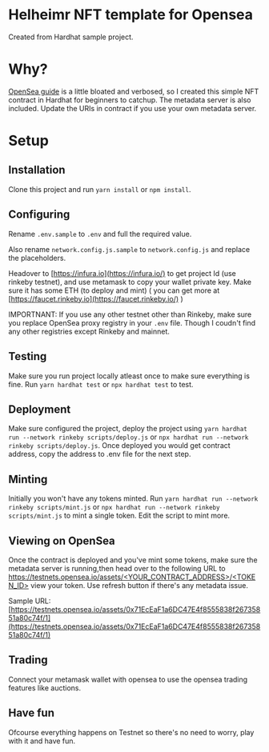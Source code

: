 # Helheimr NFT template for Opensea
Created from Hardhat sample project.

# Why?
[OpenSea guide](https://docs.opensea.io/docs/1-structuring-your-smart-contract) is a little bloated and verbosed, so I created this simple NFT contract in Hardhat for beginners to catchup. The metadata server is also included. Update the URIs in contract if you use your own metadata server.

# Setup

## Installation
Clone this project and run `yarn install` or `npm install`. 

## Configuring
Rename `.env.sample` to `.env` and full the required value.

Also rename `network.config.js.sample` to `network.config.js` and replace the placeholders. 

Headover to [https://infura.io](https://infura.io/) to get project Id (use rinkeby testnet), and use metamask to copy your wallet private key. Make sure it has some ETH (to deploy and mint) ( you can get more at [https://faucet.rinkeby.io](https://faucet.rinkeby.io/) )

IMPORTNANT: If you use any other testnet other than Rinkeby, make sure you replace OpenSea proxy registry in your `.env` file. Though I coudn't find any other registries except Rinkeby and mainnet.

## Testing
Make sure you run project locally atleast once to make sure everything is fine.
Run `yarn hardhat test` or `npx hardhat test` to test.

## Deployment
Make sure configured the project, deploy the project using `yarn hardhat run --network rinkeby scripts/deploy.js` or `npx hardhat run --network rinkeby scripts/deploy.js`. Once deployed you would get contract address, copy the address to .env file for the next step.

## Minting
Initially you won't have any tokens minted. Run `yarn hardhat run --network rinkeby scripts/mint.js` or `npx hardhat run --network rinkeby scripts/mint.js` to mint a single token. Edit the script to mint more.

## Viewing on OpenSea
Once the contract is deployed and you've mint some tokens, make sure the metadata server is running,then head over to the following URL to 
[https://testnets.opensea.io/assets/<YOUR_CONTRACT_ADDRESS>/<TOKEN_ID>](https://testnets.opensea.io/assets/<YOUR_CONTRACT_ADDRESS>/<TOKEN_ID>) view your token. Use refresh button if there's any metadata issue.

Sample URL: [https://testnets.opensea.io/assets/0x71EcEaF1a6DC47E4f8555838f26735851a80c74f/1](https://testnets.opensea.io/assets/0x71EcEaF1a6DC47E4f8555838f26735851a80c74f/1)

## Trading
Connect your metamask wallet with opensea to use the opensea trading features like auctions. 

## Have fun
Ofcourse everything happens on Testnet so there's no need to worry, play with it and have fun.